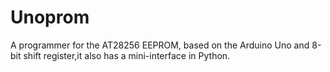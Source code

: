 # Unoprom
A programmer for the AT28256 EEPROM, based on the Arduino Uno and 8-bit shift register,it also has a mini-interface in Python.

